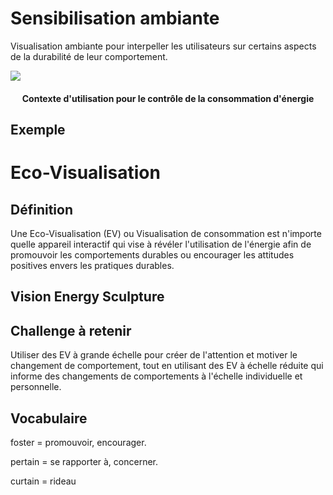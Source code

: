 # Sensibilisation ambiante

Visualisation ambiante pour interpeller les utilisateurs sur certains aspects de la durabilité de leur comportement.


![](images/context-utilisation-dimension.png)
<h4 style="text-align:center">Contexte d'utilisation pour le contrôle de la consommation d'énergie</h4>

## Exemple

# Eco-Visualisation

## Définition

Une Eco-Visualisation (EV) ou Visualisation de consommation est n'importe quelle appareil interactif qui vise à révéler l'utilisation de l'énergie afin de promouvoir les comportements durables ou encourager les attitudes positives envers les pratiques durables.

## Vision Energy Sculpture 


## Challenge à retenir

Utiliser des EV à grande échelle pour créer de l'attention et motiver le changement de comportement, tout en utilisant des EV à échelle réduite qui informe des changements de comportements à l'échelle individuelle et personnelle.

## Vocabulaire

foster = promouvoir, encourager.

pertain = se rapporter à, concerner.

curtain = rideau